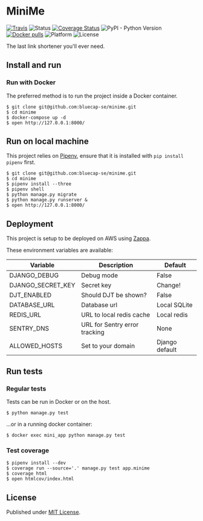 # MiniMe

[![Travis](https://img.shields.io/travis/bluecap-se/minime.svg)](https://travis-ci.org/bluecap-se/minime)
![Status](https://img.shields.io/badge/status-stable-brightgreen.svg)
[![Coverage Status](https://coveralls.io/repos/github/bluecap-se/minime/badge.svg?branch=develop&gh)](https://coveralls.io/github/bluecap-se/minime?branch=develop)
![PyPI - Python Version](https://img.shields.io/badge/python-3.7-blue.svg)
[![Docker pulls](https://img.shields.io/docker/pulls/bluecap/minime)](https://hub.docker.com/r/bluecap/minime)
![Platform](https://img.shields.io/badge/platform-win%20%7C%20lin%20%7C%20osx-lightgrey.svg)
![License](https://img.shields.io/badge/license-MIT-blue.svg)

The last link shortener you'll ever need.

## Install and run

### Run with Docker

The preferred method is to run the project inside a Docker container.

```
$ git clone git@github.com:bluecap-se/minime.git
$ cd minime
$ docker-compose up -d
$ open http://127.0.0.1:8000/
```

## Run on local machine

This project relies on [Pipenv](https://pipenv.pypa.io/en/latest/), ensure that it is
installed with `pip install pipenv` first.

```
$ git clone git@github.com:bluecap-se/minime.git
$ cd minime
$ pipenv install --three
$ pipenv shell
$ python manage.py migrate
$ python manage.py runserver &
$ open http://127.0.0.1:8000/
```

## Deployment

This project is setup to be deployed on AWS using [Zappa](https://github.com/Miserlou/Zappa).

These environment variables are available:

Variable              | Description                   | Default
--------------------- | ----------------------------- | -------------
DJANGO_DEBUG          | Debug mode                    | False
DJANGO_SECRET_KEY     | Secret key                    | Change!
DJT_ENABLED           | Should DJT be shown?          | False
DATABASE_URL          | Database url                  | Local SQLite
REDIS_URL             | URL to local redis cache      | Local redis
SENTRY_DNS            | URL for Sentry error tracking | None
ALLOWED_HOSTS         | Set to your domain            | Django default

## Run tests

### Regular tests

Tests can be run in Docker or on the host.

```
$ python manage.py test
```

...or in a running docker container:

```
$ docker exec mini_app python manage.py test
```

### Test coverage

```
$ pipenv install --dev
$ coverage run --source='.' manage.py test app.minime
$ coverage html
$ open htmlcov/index.html
```

## License

Published under [MIT License](https://github.com/bluecap-se/minime/master/LICENSE).
